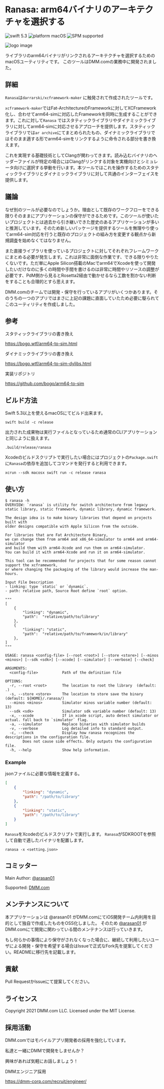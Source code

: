 # Ranasa: arm64バイナリのアーキテクチャを選択する

![swift 5.3](https://img.shields.io/badge/swift-5.3-orange.svg)
![platform macOS](https://img.shields.io/badge/platform-macOS-blue)
![SPM supported](https://img.shields.io/badge/SPM-supported-green)

![logo image](logo.png)

ライブラリのarm64バイナリがリンクされるアーキテクチャを選択するためのmacOSユーティリティです。
このツールはDMM.comの業務中に開発されました。


## 詳細

`Ranasa`は`darrarski/xcframework-maker` に触発されて作成されたツールです。

`xcframework-maker`ではFat-ArchitectureのFrameworkに対してXCFramework化し、合わせてarm64-simに対応したFrameworkを同時に生成することができます。これに対して`Ranasa` ではスタティックライブラリやダイナミックライブラリに対してarm64-simに対応させるアプローチを提供します。スタティックライブラリでは`ar archive`にてまとめられたもの、ダイナミックライブラリではそのまま適する形でarm64-simをリンクするように命令される部分を書き換えます。

これを実現する基礎技術としてClangが関わってきます。読み込むバイナリのヘッダーファイルが特定の場合にはClangがリンクする対象を実機向けとシミュレータ向けに選択する挙動を行います。本ツールではこれを操作するためのスタティックライブラリとダイナミックライブラリに対して共通のインターフェイスを提供します。

## 議論

なぜ別のツールが必要なのでしょうか。理由として既存のワークフローをできる限りそのままにアプリケーションの保守ができるためです。このツールが使いたいプロジェクトとは過去から引き継いできた歴史のあるアプリケーションが多いと推測しています。そのため新しいパッケージを提供するツールを無理やり使ってarm64-sim対応を行うと既存のプロジェクトの組み方を変更する観点から新規調査を始めなくてはなりません。

また直接ライブラリを使っているプロジェクトに対してそれぞれフレームワークにまとめる必要が発生します。これは非常に面倒な作業です、できる限りやりたくないです。ただ単にApple Silicon搭載のMacでarm64でXcodeを使って開発したいだけなのに多くの時間や手間を書けるのは非常に時間やリソースの調整が必要です、PdM側から見るとRosetta2経由で動かせるなら工数を割かない判断をすることも合理的とすら思えます。


DMM.comのチームでは開発・保守を行っているアプリがいくつかあります。そのうちの一つのアプリではまさに上記の課題に直面していたため必要に駆られてこのユーティリティを作成しました。

## 参考

スタティックライブラリの書き換え

https://bogo.wtf/arm64-to-sim.html

ダイナミックライブラリの書き換え

https://bogo.wtf/arm64-to-sim-dylibs.html

実装リポジトリ

https://github.com/bogo/arm64-to-sim

## ビルド方法

Swift 5.3以上を使えるmacOSにてビルド出来ます。

```shell
swift build -c release
```

出力された成果物は実行ファイルとなっているため通常のCLIアプリケーションと同じように扱えます。

```shell
.build/release/ranasa
```

Xcodeのビルドスクリプトで実行したい場合にはプロジェクトの`Package.swift`に`Ranasa`の依存を追加してコマンドを発行すると利用できます。

```shell
xcrun --sdk macosx swift run -c release ranasa
```

## 使い方

```text
$ ranasa -h
OVERVIEW: `ranasa` is utility for switch architecture from legacy static library, static framework, dynamic library, dynamic framework.

The design idea is to make binary libraries that depend on projects built with
older designs compatible with Apple Silicon from the outside.

For libraries that are Fat Architecture Binary,
we can change them from arm64 and x86_64-simulator to arm64 and arm64-simulator
and build them with arm64-Xcode and run them on arm64-simulator.
You can build it with arm64-Xcode and run it on arm64-simulator.

This tool can be recommended for projects that for some reason cannot support the xcframework,
or where changing the packaging of the library would increase the man-hours.

Input File Description
- linking: type `static` or `dynamic`.
- path: relative path, Source Root define `root` option.

"""
[
    {
        "linking": "dynamic",
        "path":  "relative/path/to/library"
    },
    {
        "linking": "static",
        "path":  "relative/path/to/framework/in/library"
    },
]
"""

USAGE: ranasa <config-file> [--root <root>] [--store <store>] [--minos <minos>] [--sdk <sdk>] [--xcode] [--simulator] [--verbose] [--check]

ARGUMENTS:
  <config-file>           Path of the definition file

OPTIONS:
  -r, --root <root>       The location to root the library  (default: .)
  -s, --store <store>     The location to store save the binary (default: ${HOME}/.ranasa/)
  --minos <minos>         Simulator minos variable number (default: 13)
  --sdk <sdk>             Simulator sdk variable number (default: 13)
  -x, --xcode             If in xcode script, auto detect simulator or actual. fall back to `simulator` flag.
  -a, --simulator         Replace binaries with simulator builds
  -v, --verbose           Log detailed info to standard output.
  -c, --check             Display how ranasa recognizes the descriptions in the configuration file.
        Does not cause side effects. Only outputs the configuration file.
  -h, --help              Show help information.
```

### Example

jsonファイルに必要な情報を定義する。

```json
[
    {
        "linking": "dynamic",
        "path": "/path/to/library"
    },
    {
        "linking": "static",
        "path": "/path/to/library"
    }
]
```

`Ranasa`をXcodeのビルドスクリプトで実行します。
`Ranasa`がSDKROOTを参照して自動で適したバイナリを配置します。

```shell
ranasa -x <setting.json>
```

## コミッター

Main Author: [@arasan01](https://github.com/arasan01)

Supported: [DMM.com](https://inside.dmm.com/)

## メンテナンスについて

本アプリケーションは @arasan01 がDMM.comにてiOS開発チーム内利用を目的として独自で作成したものをOSS化しました。
そのため [@arasan01](https://github.com/arasan01) がDMM.comにて開発に関わっている間のメンテナンスは行っていきます。

もし何らかの事情により保守がされなくなった場合に、継続して利用したいユーザによる開発・保守を希望する場合はIssueで正式なFork先を提案してください。READMEに移行先を記載します。


## 貢献

Pull RequestかIssueにて提案してください。

## ライセンス

Copyright 2021 DMM.com LLC.
Licensed under the MIT License.

## 採用活動

DMM.comではモバイルアプリ開発者の採用を強化しています。

私達と一緒にDMMで開発をしませんか？

興味があれば気軽にお話しましょう！

DMMエンジニア採用

https://dmm-corp.com/recruit/engineer/
